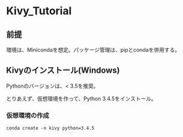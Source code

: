 # Kivy_Tutorial

## 前提

環境は、Minicondaを想定。パッケージ管理は、pipとcondaを併用する。

## Kivyのインストール(Windows)

Pythonのバージョンは、< 3.5を推奨。

とりあえず、仮想環境を作って、Python 3.4.5をインストール。

### 仮想環境の作成

`conda create -n kivy python=3.4.5`

